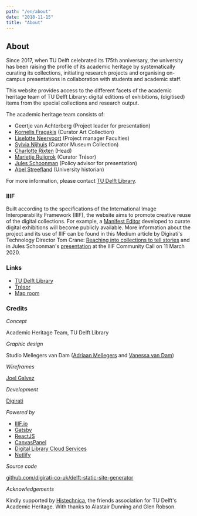 ```yaml
---
path: "/en/about"
date: "2018-11-15"
title: "About"
---
```


<article class="long">

# About

Since 2017, when TU Delft celebrated its 175th anniversary, the university has been raising the profile of its academic heritage by systematically curating  its collections, initiating research projects and organising on-campus presentations in collaboration with students and academic staff.

This website provides access to the different facets of the academic heritage team of TU Delft Library: digital editions of exhibitions, (digitised) items from the special collections and research output.

The academic heritage team consists of:

- Geertje van Achterberg (Project leader for presentation)
- [Kornelis Fragakis](https://nl.linkedin.com/in/kornelis-fragakis-3237a083) (Curator Art Collection)
- [Liselotte Neervoort](https://www.linkedin.com/in/liselotte-neervoort-b0b01324/) (Project manager Faculties)
- [Sylvia Nijhuis](https://www.tudelft.nl/staff/s.m.nijhuis/) (Curator Museum Collection)
- [Charlotte Rixten](https://www.linkedin.com/in/rixten/) (Head)
- [Marietje Ruijgrok](https://www.tudelft.nl/staff/m.c.j.ruijgrok/) (Curator Trésor)
- [Jules Schoonman](https://www.tudelft.nl/staff/j.a.schoonman/) (Policy advisor for presentation)
- [Abel Streefland](https://www.tudelft.nl/staff/a.h.streefland/) (University historian)

For more information, please contact [TU Delft Library](https://www.tudelft.nl/en/library/about-the-library/contact-and-map).

### IIIF

Built according to the specifications of the International Image Interoperability Framework (IIIF), the website aims to promote creative reuse of the digital collections. For example, a [Manifest Editor](https://github.com/digirati-co-uk/iiif-manifest-editor) developed to curate digital exhibitions will become publicly available. More information about the project and its use of IIIF can be found in this Medium article by Digirati's Technology Director Tom Crane: [Reaching into collections to tell stories](https://medium.com/digirati-ch/reaching-into-collections-to-tell-stories-3dc32a1772af) and in Jules Schoonman's [presentation](https://youtu.be/VnqtYzxyY64) at the IIIF Community Call on 11 March 2020.

### Links

- [TU Delft Library](https://www.tudelft.nl/library/)
- [Trésor](https://tresor.tudelft.nl)
- [Map room](https://www.tudelft.nl/en/library/collections/map-room/)

### Credits

*Concept*

Academic Heritage Team, TU Delft Library

*Graphic design*

Studio Mellegers van Dam ([Adriaan Mellegers](https://www.adriaanmellegers.com) and [Vanessa van Dam](http://www.vanessavandam.nl))

*Wireframes*

[Joel Galvez](https://www.joelgalvez.com)

*Development*

[Digirati](https://digirati.com)

*Powered by*

- [IIIF.io](https://iiif.io)
- [Gatsby](https://www.gatsbyjs.org)
- [ReactJS](https://reactjs.org)
- [CanvasPanel](https://canvas-panel.digirati.com)
- [Digital Library Cloud Services](https://dlcs.info)
- [Netlify](https://www.netlify.com)

*Source code*

[github.com/digirati-co-uk/delft-static-site-generator](https://github.com/digirati-co-uk/delft-static-site-generator)

*Acknowledgements*

Kindly supported by [Histechnica](https://histechnica.nl), the friends association for TU Delft's Academic Heritage. With thanks to Alastair Dunning and Glen Robson.

</article>
